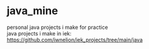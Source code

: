 # java_mine
personal java projects i make for practice <br>
java projects i make in iek: https://github.com/iwnelion/iek_projects/tree/main/java
